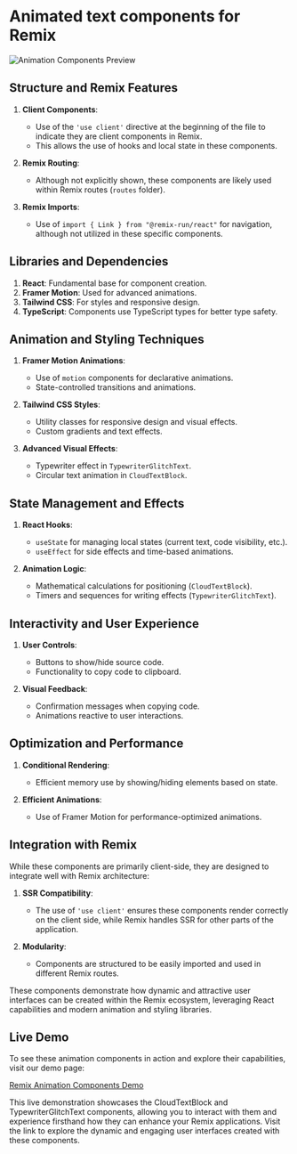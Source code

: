 # Animated text components for Remix

![Animation Components Preview](https://lweb.ch/imagen.png)

## Structure and Remix Features

1. **Client Components**: 
   - Use of the `'use client'` directive at the beginning of the file to indicate they are client components in Remix.
   - This allows the use of hooks and local state in these components.

2. **Remix Routing**: 
   - Although not explicitly shown, these components are likely used within Remix routes (`routes` folder).

3. **Remix Imports**:
   - Use of `import { Link } from "@remix-run/react"` for navigation, although not utilized in these specific components.

## Libraries and Dependencies

1. **React**: Fundamental base for component creation.
2. **Framer Motion**: Used for advanced animations.
3. **Tailwind CSS**: For styles and responsive design.
4. **TypeScript**: Components use TypeScript types for better type safety.

## Animation and Styling Techniques

1. **Framer Motion Animations**:
   - Use of `motion` components for declarative animations.
   - State-controlled transitions and animations.

2. **Tailwind CSS Styles**:
   - Utility classes for responsive design and visual effects.
   - Custom gradients and text effects.

3. **Advanced Visual Effects**:
   - Typewriter effect in `TypewriterGlitchText`.
   - Circular text animation in `CloudTextBlock`.

## State Management and Effects

1. **React Hooks**:
   - `useState` for managing local states (current text, code visibility, etc.).
   - `useEffect` for side effects and time-based animations.

2. **Animation Logic**:
   - Mathematical calculations for positioning (`CloudTextBlock`).
   - Timers and sequences for writing effects (`TypewriterGlitchText`).

## Interactivity and User Experience

1. **User Controls**:
   - Buttons to show/hide source code.
   - Functionality to copy code to clipboard.

2. **Visual Feedback**:
   - Confirmation messages when copying code.
   - Animations reactive to user interactions.

## Optimization and Performance

1. **Conditional Rendering**:
   - Efficient memory use by showing/hiding elements based on state.

2. **Efficient Animations**:
   - Use of Framer Motion for performance-optimized animations.

## Integration with Remix

While these components are primarily client-side, they are designed to integrate well with Remix architecture:

1. **SSR Compatibility**: 
   - The use of `'use client'` ensures these components render correctly on the client side, while Remix handles SSR for other parts of the application.

2. **Modularity**: 
   - Components are structured to be easily imported and used in different Remix routes.

These components demonstrate how dynamic and attractive user interfaces can be created within the Remix ecosystem, leveraging React capabilities and modern animation and styling libraries.

## Live Demo

To see these animation components in action and explore their capabilities, visit our demo page:

[Remix Animation Components Demo](https://roberto.lweb.ch/remix)

This live demonstration showcases the CloudTextBlock and TypewriterGlitchText components, allowing you to interact with them and experience firsthand how they can enhance your Remix applications. Visit the link to explore the dynamic and engaging user interfaces created with these components.
